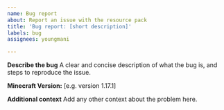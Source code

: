 ```yaml
---
name: Bug report
about: Report an issue with the resource pack
title: 'Bug report: [short description]'
labels: bug
assignees: youngmani

---
```


**Describe the bug**
A clear and concise description of what the bug is, and steps to reproduce the issue.

**Minecraft Version:**
[e.g. version 1.17.1]

**Additional context**
Add any other context about the problem here.
